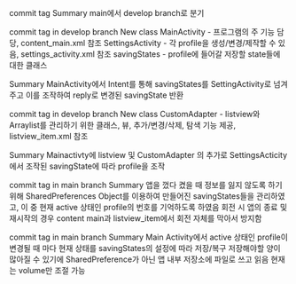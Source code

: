 commit tag <first commit>
  Summary
    main에서 develop branch로 분기


commit tag <saving state intent structure> in develop branch
  New class
    MainActivity - 프로그램의 주 기능 담당, content_main.xml 참조
    SettingsActivity - 각 profile을 생성/변경/제작할 수 있음, settings_activity.xml 참조
    savingStates - profile에 들어갈 저장할 state들에 대한 클래스
  
  Summary
    MainActivity에서 Intent를 통해 savingStates를 SettingActivity로 넘겨주고 이를 조작하여 reply로 변경된 savingState 반환
  
  
commit tag <list view> in develop branch
  New class
    CustomAdapter - listview와 Arraylist<savingStates>를 관리하기 위한 클래스, 뷰, 추가/변경/삭제, 탐색 기능 제공, listview_item.xml 참조
  
  Summary
    Mainactivty에 listview 및 CustomAdapter 의 추가로 SettingsActicity에서 조작된 savingState에 따라 profile을 조작


commit tag <app state saving> in main branch
  Summary
    앱을 껐다 켰을 때 정보를 잃지 않도록 하기 위해 SharedPreferences Object를 이용하여 만들어진 savingStates들을 관리하였고, 
    이 중 현재 active 상태인 profile의 번호를 기억하도록 하였음
    회전 시 앱의 종료 및 재시작의 경우 content main과 listview_item에서 회전 자체를 막아서 방지함
    
    
commit tag <basic activity> in main branch
  Summary
    Main Activity에서 active 상태인 profile이 변경될 때 마다 현재 상태를 savingStates의 설정에 따라 저장/복구
    저장해야할 양이 많아질 수 있기에 SharedPreference가 아닌 앱 내부 저장소에 파일로 쓰고 읽음
    현재는 volume만 조절 가능
